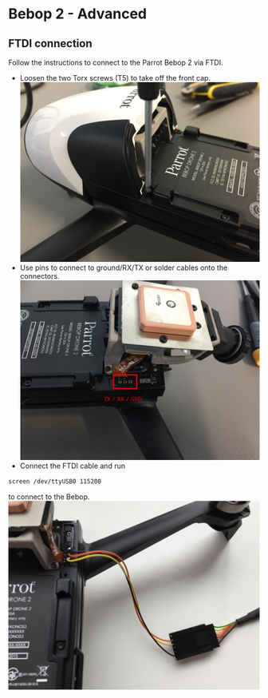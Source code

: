 # Bebop 2 - Advanced

## FTDI connection
Follow the instructions to connect to the Parrot Bebop 2 via FTDI.
* Loosen the two Torx screws (T5) to take off the front cap.
![](images/hardware/bebop_torx.JPG)
* Use pins to connect to ground/RX/TX or solder cables onto the connectors.
![](images/hardware/bebop_serial.JPG)
* Connect the FTDI cable and run
```sh
screen /dev/ttyUSB0 115200
```
to connect to the Bebop.
![](images/hardware/bebop_ftdi.JPG)
